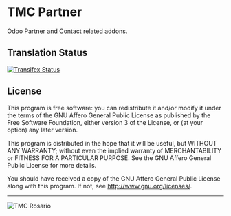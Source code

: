 # TMC Partner
Odoo Partner and Contact related addons.

## Translation Status
[![Transifex Status](https://www.transifex.com/projects/p/tmcrosario-partner-10-0/chart/image_png)](https://www.transifex.com/projects/p/tmcrosario-partner-10-0)

## License

This program is free software: you can redistribute it and/or modify it under the terms of the GNU Affero General Public License as published by the Free Software Foundation, either version 3 of the License, or (at your option) any later version.

This program is distributed in the hope that it will be useful, but WITHOUT ANY WARRANTY; without even the implied warranty of MERCHANTABILITY or FITNESS FOR A PARTICULAR PURPOSE. See the GNU Affero General Public License for more details.

You should have received a copy of the GNU Affero General Public License along with this program. If not, see http://www.gnu.org/licenses/.

----

<img alt="TMC Rosario" src="http://www.tmcrosario.gov.ar/images/tmc_nuevo.png"/>
